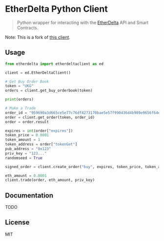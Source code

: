 # EtherDelta Python Client

> Python wrapper for interacting with the [EtherDelta](https://etherdelta.com/) API and Smart Contracts.

Note: This is a fork of [this client](https://github.com/tomvanbraeckel/etherdeltaclientservice.py).

## Usage

```python
from etherdelta import etherdeltaclient as ed

client = ed.EtherDeltaClient()

# Get Buy Order Book
token = "UKG"
orders = client.get_buy_orderbook(token)

print(orders)

# Make a Trade
order_id = "959690a3d665ce5e77c76df4273170bae5e57f990436d4b909e9656f64e221f7_buy"
order = client.get_order(token, order_id)
order = order.result

expires = int(order["expires"])
token_price = 0.0001
token_amount = 1
token_address = order["tokenGet"]
pub_address = "0x123"
priv_key = "123..."
randomseed = True

signed_order = client.create_order("buy", expires, token_price, token_amount, token_address, pub_address, priv_key, randomseed)

eth_amount = 0.0001
client.trade(order, eth_amount, priv_key)
```

## Documentation

TODO

## License

MIT
